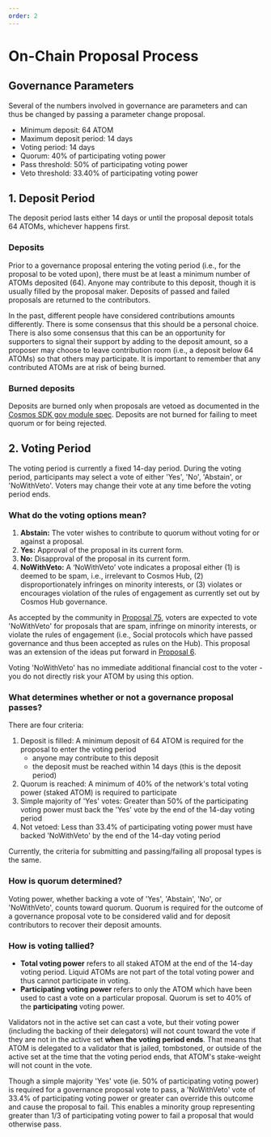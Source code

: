 ```yaml
---
order: 2
---
```


# On-Chain Proposal Process

## Governance Parameters
Several of the numbers involved in governance are parameters and can thus be changed by passing a parameter change proposal. 
- Minimum deposit: 64 ATOM
- Maximum deposit period: 14 days
- Voting period: 14 days
- Quorum: 40% of participating voting power
- Pass threshold: 50% of participating voting power
- Veto threshold: 33.40% of participating voting power


## 1. Deposit Period

The deposit period lasts either 14 days or until the proposal deposit totals 64 ATOMs, whichever happens first. 

### Deposits
Prior to a governance proposal entering the voting period (i.e., for the proposal to be voted upon), there must be at least a minimum number of ATOMs deposited (64). Anyone may contribute to this deposit, though it is usually filled by the proposal maker. Deposits of passed and failed proposals are returned to the contributors.

In the past, different people have considered contributions amounts differently. There is some consensus that this should be a personal choice. There is also some consensus that this can be an opportunity for supporters to signal their support by adding to the deposit amount, so a proposer may choose to leave contribution room (i.e., a deposit below 64 ATOMs) so that others may participate. It is important to remember that any contributed ATOMs are at risk of being burned.

### Burned deposits

Deposits are burned only when proposals are vetoed as documented in the [Cosmos SDK gov module spec](https://docs.cosmos.network/main/modules/gov/#deposit-refund-and-burn). Deposits are not burned for failing to meet quorum or for being rejected. 

## 2. Voting Period

The voting period is currently a fixed 14-day period. During the voting period, participants may select a vote of either 'Yes', 'No', 'Abstain', or 'NoWithVeto'. Voters may change their vote at any time before the voting period ends. 

### What do the voting options mean?

1. **Abstain:** The voter wishes to contribute to quorum without voting for or against a proposal.
2. **Yes:** Approval of the proposal in its current form.
3. **No:** Disapproval of the proposal in its current form.
4. **NoWithVeto:** A ‘NoWithVeto’ vote indicates a proposal either (1) is deemed to be spam, i.e., irrelevant to Cosmos Hub, (2) disproportionately infringes on minority interests, or (3) violates or encourages violation of the rules of engagement as currently set out by Cosmos Hub governance.

As accepted by the community in [Proposal 75](https://ipfs.io/ipfs/QmVHVH9WeGy9tTNN9dViqvDn7N79XJJUseKXD1rpyLVckK), voters are expected to vote 'NoWithVeto' for proposals that are spam, infringe on minority interests, or violate the rules of engagement (i.e., Social protocols which have passed governance and thus been accepted as rules on the Hub). This proposal was an extension of the ideas put forward in [Proposal 6](https://ipfs.io/ipfs/QmRtR7qkeaZCpCzHDwHgJeJAZdTrbmHLxFDYXhw7RoF1pp).

Voting 'NoWithVeto' has no immediate additional financial cost to the voter - you do not directly risk your ATOM by using this option.

### What determines whether or not a governance proposal passes?

There are four criteria:

1. Deposit is filled: A minimum deposit of 64 ATOM is required for the proposal to enter the voting period
   - anyone may contribute to this deposit
   - the deposit must be reached within 14 days (this is the deposit period)
2. Quorum is reached: A minimum of 40% of the network's total voting power (staked ATOM) is required to participate 
3. Simple majority of 'Yes' votes: Greater than 50% of the participating voting power must back the 'Yes' vote by the end of the 14-day voting period
4. Not vetoed: Less than 33.4% of participating voting power must have backed 'NoWithVeto' by the end of the 14-day voting period

Currently, the criteria for submitting and passing/failing all proposal types is the same.

### How is quorum determined?

Voting power, whether backing a vote of 'Yes', 'Abstain', 'No', or 'NoWithVeto', counts toward quorum. Quorum is required for the outcome of a governance proposal vote to be considered valid and for deposit contributors to recover their deposit amounts. 

### How is voting tallied?

- **Total voting power** refers to all staked ATOM at the end of the 14-day voting period. Liquid ATOMs are not part of the total voting power and thus cannot participate in voting. 
- **Participating voting power** refers to only the ATOM which have been used to cast a vote on a particular proposal. Quorum is set to 40% of the **participating** voting power.

Validators not in the active set can cast a vote, but their voting power (including the backing of their delegators) will not count toward the vote if they are not in the active set **when the voting period ends**. That means that ATOM is delegated to a validator that is jailed, tombstoned, or outside of the active set at the time that the voting period ends, that ATOM's stake-weight will not count in the vote.

Though a simple majority 'Yes' vote (ie. 50% of participating voting power) is required for a governance proposal vote to pass, a 'NoWithVeto' vote of 33.4% of participating voting power or greater can override this outcome and cause the proposal to fail. This enables a minority group representing greater than 1/3 of participating voting power to fail a proposal that would otherwise pass.

